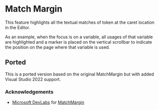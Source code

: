 # Match Margin

This feature highlights all the textual matches of token at the caret location in the Editor.

As an example, when the focus is on a variable, all usages of that variable are highlighted and a marker is placed on the vertical scrollbar to indicate the position on the page where that variable is used.

## Ported
This is a ported version based on the original MatchMargin but with added Visual Studio 2022 support.

### Acknowledgements

- [Microsoft DevLabs](https://marketplace.visualstudio.com/publishers/Microsoft%20DevLabs) for [MatchMargin](https://marketplace.visualstudio.com/items?itemName=VisualStudioPlatformTeam.MatchMargin)